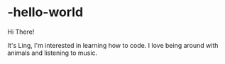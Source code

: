 # -hello-world
Hi There!

It's Ling, I'm interested in learning how to code.
I love being around with animals and listening to music.

